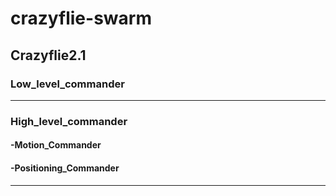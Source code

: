 # crazyflie-swarm

## Crazyflie2.1 

### Low_level_commander 

------
### High_level_commander
#### -Motion_Commander

#### -Positioning_Commander
------
